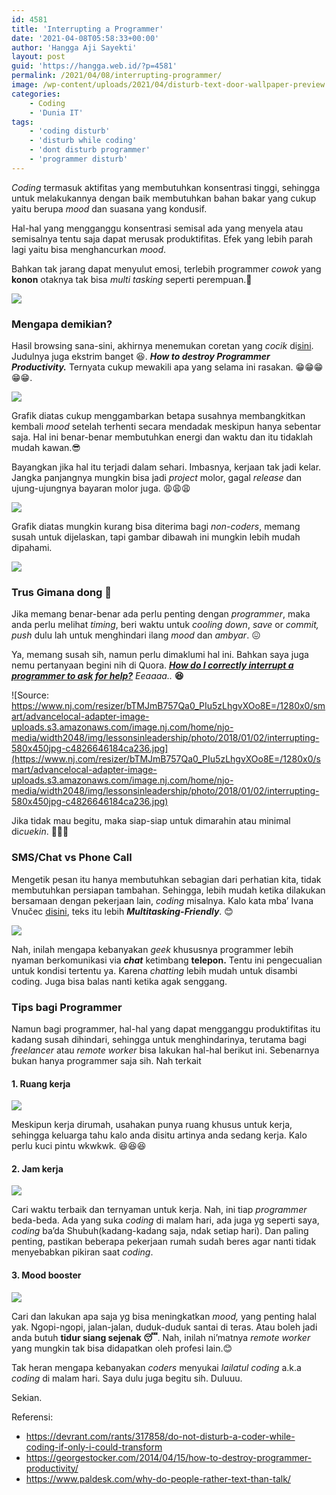 ```yaml
---
id: 4581
title: 'Interrupting a Programmer'
date: '2021-04-08T05:58:33+00:00'
author: 'Hangga Aji Sayekti'
layout: post
guid: 'https://hangga.web.id/?p=4581'
permalink: /2021/04/08/interrupting-programmer/
image: /wp-content/uploads/2021/04/disturb-text-door-wallpaper-preview.jpg
categories:
    - Coding
    - 'Dunia IT'
tags:
    - 'coding disturb'
    - 'disturb while coding'
    - 'dont disturb programmer'
    - 'programmer disturb'
---
```


*Coding* termasuk aktifitas yang membutuhkan konsentrasi tinggi, sehingga untuk melakukannya dengan baik membutuhkan bahan bakar yang cukup yaitu berupa *mood* dan suasana yang kondusif.

Hal-hal yang mengganggu konsentrasi semisal ada yang menyela atau semisalnya tentu saja dapat merusak produktifitas. Efek yang lebih parah lagi yaitu bisa menghancurkan *mood*.

Bahkan tak jarang dapat menyulut emosi, terlebih programmer *cowok* yang **konon** otaknya tak bisa *multi tasking* seperti perempuan.🤭

![](https://hangga.web.id/wp-content/uploads/2021/04/r_317858_NtRNo.jpg)

### Mengapa demikian?

Hasil browsing sana-sini, akhirnya menemukan coretan yang *cocik* di[sini](https://georgestocker.com/2014/04/15/how-to-destroy-programmer-productivity/). Judulnya juga ekstrim banget 😆. ***How to destroy Programmer Productivity.*** Ternyata cukup mewakili apa yang selama ini rasakan. 😁😁😁😁😁.

![](https://hangga.web.id/wp-content/uploads/2021/04/Screenshot-at-2021-04-08-11-11-01.png)

Grafik diatas cukup menggambarkan betapa susahnya membangkitkan kembali *mood* setelah terhenti secara mendadak meskipun hanya sebentar saja. Hal ini benar-benar membutuhkan energi dan waktu dan itu tidaklah mudah kawan.😎

Bayangkan jika hal itu terjadi dalam sehari. Imbasnya, kerjaan tak jadi kelar. Jangka panjangnya mungkin bisa jadi *project* molor, gagal *release* dan ujung-ujungnya bayaran molor juga. 😩😩😩

![](https://hangga.web.id/wp-content/uploads/2021/04/Screenshot-at-2021-04-08-11-21-44-e1617859411631.png)

Grafik diatas mungkin kurang bisa diterima bagi *non-coders*, memang susah untuk dijelaskan, tapi gambar dibawah ini mungkin lebih mudah dipahami.

![](https://i.pinimg.com/564x/34/42/34/344234200d5c2d9b09acbffac1fec02f.jpg)

### Trus Gimana dong 😬

Jika memang benar-benar ada perlu penting dengan *programmer*, maka anda perlu melihat *timing*, beri waktu untuk *cooling down*, *save* or *commit, push* dulu lah untuk menghindari ilang *mood* dan *ambyar*. 😖

Ya, memang susah sih, namun perlu dimaklumi hal ini. Bahkan saya juga nemu pertanyaan begini nih di Quora. <span class="CssComponent__CssInlineComponent-sc-1oskqb9-1 UserSelectableText___StyledCssInlineComponent-lsmoq4-0 kghFzc"><span class="CssComponent__CssInlineComponent-sc-1oskqb9-1 TitleText___StyledCssInlineComponent-sc-1hpb63h-0 jPnwvF"><span class="q-box qu-userSelect--text">***[How do I correctly interrupt a programmer to ask for help?](https://www.quora.com/How-do-I-correctly-interrupt-a-programmer-to-ask-for-help)** Eeaaaa..* **😆**</span></span></span>

![Source: https://www.nj.com/resizer/bTMJmB757Qa0_PIu5zLhgvXOo8E=/1280x0/smart/advancelocal-adapter-image-uploads.s3.amazonaws.com/image.nj.com/home/njo-media/width2048/img/lessonsinleadership/photo/2018/01/02/interrupting-580x450jpg-c4826646184ca236.jpg](https://www.nj.com/resizer/bTMJmB757Qa0_PIu5zLhgvXOo8E=/1280x0/smart/advancelocal-adapter-image-uploads.s3.amazonaws.com/image.nj.com/home/njo-media/width2048/img/lessonsinleadership/photo/2018/01/02/interrupting-580x450jpg-c4826646184ca236.jpg)

Jika tidak mau begitu, maka siap-siap untuk dimarahin atau minimal di*cuekin*. 🤣🤣🤣

### SMS/Chat vs Phone Call

M<span class="VIiyi" lang="id"><span class="JLqJ4b ChMk0b" data-language-for-alternatives="id" data-language-to-translate-into="en" data-phrase-index="0">engetik pesan itu hanya membutuhkan sebagian dari perhatian kita, tidak membutuhkan persiapan tambahan.</span> <span class="JLqJ4b ChMk0b" data-language-for-alternatives="id" data-language-to-translate-into="en" data-phrase-index="1">Sehingga, lebih mudah ketika dilakukan bersamaan dengan pekerjaan lain, *coding* misalnya. Kalo kata mba’ Ivana Vnučec [disini](https://www.paldesk.com/why-do-people-rather-text-than-talk/), teks itu lebih ***Multitasking-Friendly***. 😊  
</span></span>

![](https://www.paldesk.com/wp-content/uploads/2019/04/paldesk-people-texting.jpg)

Nah, inilah mengapa kebanyakan *geek* khususnya programmer lebih nyaman berkomunikasi via ***chat*** ketimbang **telepon.** Tentu ini pengecualian untuk kondisi tertentu ya. Karena *chatting* lebih mudah untuk disambi coding. Juga bisa balas nanti ketika agak senggang.

### Tips bagi Programmer

Namun bagi programmer, hal-hal yang dapat mengganggu produktifitas itu kadang susah dihindari, sehingga untuk menghindarinya, terutama bagi *freelancer* atau *remote worker* bisa lakukan hal-hal berikut ini. Sebenarnya bukan hanya programmer saja sih. Nah terkait

#### 1. Ruang kerja

![](https://hangga.web.id/wp-content/uploads/2021/04/960x0-700x467.jpg)

Meskipun kerja dirumah, usahakan punya ruang khusus untuk kerja, sehingga keluarga tahu kalo anda disitu artinya anda sedang kerja. Kalo perlu kuci pintu wkwkwk. 😆😆😆

#### 2. Jam kerja

![](https://comic.browserling.com/3am.png)

Cari waktu terbaik dan ternyaman untuk kerja. Nah, ini tiap *programmer* beda-beda. Ada yang suka *coding* di malam hari, ada juga yg seperti saya, *coding* ba’da Shubuh(kadang-kadang saja, ndak setiap hari). Dan paling penting, pastikan beberapa pekerjaan rumah sudah beres agar nanti tidak menyebabkan pikiran saat *coding*.

#### 3. Mood booster

![](https://comic.browserling.com/coffee.png)

Cari dan lakukan apa saja yg bisa meningkatkan *mood,* yang penting halal yak. Ngopi-ngopi, jalan-jalan, duduk-duduk santai di teras. Atau boleh jadi anda butuh **tidur siang sejenak 😴**. Nah, inilah ni’matnya *remote worker* yang mungkin tak bisa didapatkan oleh profesi lain.😊

Tak heran mengapa kebanyakan *coders* menyukai *lailatul coding* a.k.a *coding* di malam hari. Saya dulu juga begitu sih. Duluuu.

Sekian.

Referensi:

- <https://devrant.com/rants/317858/do-not-disturb-a-coder-while-coding-if-only-i-could-transform>
- <https://georgestocker.com/2014/04/15/how-to-destroy-programmer-productivity/>
- <https://www.paldesk.com/why-do-people-rather-text-than-talk/>